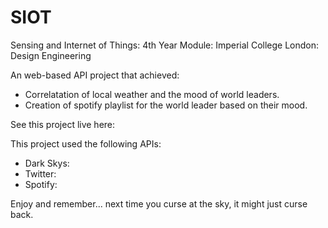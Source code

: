 # SIOT
Sensing and Internet of Things:  4th Year Module: Imperial College London: Design Engineering

An web-based API project that achieved:
- Correlatation of local weather and the mood of world leaders.
- Creation of spotify playlist for the world leader based on their mood.


See this project live here:


This project used the following APIs:
- Dark Skys: 
- Twitter: 
- Spotify: 


Enjoy and remember... next time you curse at the sky, it might just curse back.
